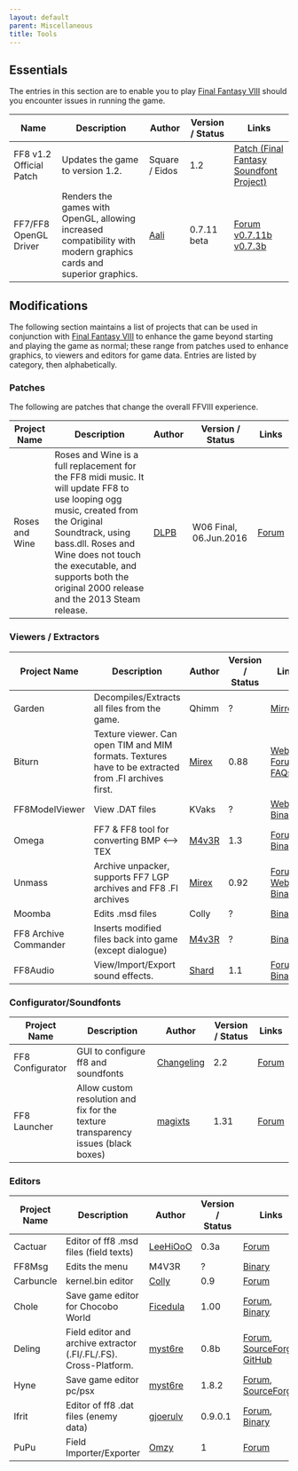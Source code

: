 ```yaml
---
layout: default
parent: Miscellaneous
title: Tools
---
```


## Essentials

The entries in this section are to enable you to play [Final Fantasy VIII](../FF8.md) should you encounter issues in running the game.

| Name                    | Description                                                                                                       | Author                                                          | Version / Status | Links                                                                                                                                                                                         |
|-------------------------|-------------------------------------------------------------------------------------------------------------------|-----------------------------------------------------------------|------------------|-----------------------------------------------------------------------------------------------------------------------------------------------------------------------------------------------|
| FF8 v1.2 Official Patch | Updates the game to version 1.2.                                                                                  | Square / Eidos                                                  | 1.2              | [Patch (Final Fantasy Soundfont Project)](http://ffsf.aaron-kelley.net/patch.html)                                                                                                            |
| FF7/FF8 OpenGL Driver   | Renders the games with OpenGL, allowing increased compatibility with modern graphics cards and superior graphics. | [Aali](http://forums.qhimm.com/index.php?action=profile;u=2862) | 0.7.11 beta      | [Forum](http://forums.qhimm.com/index.php?topic=8306.0) [v0.7.11b](http://backup.ninjaloot.se/share/ff7_opengl-0.7.11b.zip) [v0.7.3b](http://backup.ninjaloot.se/share/ff7_opengl-0.7.3b.zip) |

## Modifications

The following section maintains a list of projects that can be used in conjunction with [Final Fantasy VIII](../FF8.md) to enhance the game beyond starting and playing the game as normal; these range from patches used to enhance graphics, to viewers and editors for game data. Entries are listed by category, then alphabetically.

### Patches

The following are patches that change the overall FFVIII experience.

| Project Name   | Description                                                                                                                                                                                                                                                                           | Author                                                          | Version / Status       | Links                                                    |
|----------------|---------------------------------------------------------------------------------------------------------------------------------------------------------------------------------------------------------------------------------------------------------------------------------------|-----------------------------------------------------------------|------------------------|----------------------------------------------------------|
| Roses and Wine | Roses and Wine is a full replacement for the FF8 midi music. It will update FF8 to use looping ogg music, created from the Original Soundtrack, using bass.dll. Roses and Wine does not touch the executable, and supports both the original 2000 release and the 2013 Steam release. | [DLPB](http://forums.qhimm.com/index.php?action=profile;u=6439) | W06 Final, 06.Jun.2016 | [Forum](http://forums.qhimm.com/index.php?topic=13715.0) |

### Viewers / Extractors

| Project Name          | Description                                                                                          | Author                                                            | Version / Status | Links                                                                                                                                                                                          |
|-----------------------|------------------------------------------------------------------------------------------------------|-------------------------------------------------------------------|------------------|------------------------------------------------------------------------------------------------------------------------------------------------------------------------------------------------|
| Garden                | Decompiles/Extracts all files from the game.                                                         | Qhimm                                                             | ?                | [Mirror](http://www.breck-mckye.com/final-fantasy-modding/Ficedula-Mirror/gardenalpha.zip)                                                                                                     |
| Biturn                | Texture viewer. Can open TIM and MIM formats. Textures have to be extracted from .FI archives first. | [Mirex](http://forums.qhimm.com/index.php?action=profile;u=171)   | 0.88             | [Website](http://mirex.mypage.sk/index.php?selected=1#Biturn), [Forum](http://forums.qhimm.com/index.php?topic=2819), [FAQs](http://mirex.mypage.sk/RNR/rnr.php?action=show_notes&parentid=97) |
| FF8ModelViewer        | View .DAT files                                                                                      | KVaks                                                             | ?                | [Website](http://kvaks.narod.ru/FF8Info.html), [Binary](http://kvaks.narod.ru/FF8Viewer/update2.rar)                                                                                           |
| Omega                 | FF7 & FF8 tool for converting BMP &lt;--&gt; TEX                                                     | [M4v3R](http://forums.qhimm.com/index.php?action=profile;u=496)   | 1.3              | [Forum](http://forums.qhimm.com/index.php?topic=3373.msg47176), [Binary](http://www.balamb.pl/qh/omega.7z)                                                                                     |
| Unmass                | Archive unpacker, supports FF7 LGP archives and FF8 .FI archives                                     | [Mirex](http://forums.qhimm.com/index.php?action=profile;u=171)   | 0.92             | [Forum](http://forums.qhimm.com/index.php?topic=6892.0), [Website](http://mirex.mypage.sk/index.php?selected=1#Unmass), [Binary](http://mirex.mypage.sk/FILES/unm_w092.rar)                    |
| Moomba                | Edits .msd files                                                                                     | Colly                                                             | ?                | [Binary](http://www.balamb.pl/qh/moomba.7z)                                                                                                                                                    |
| FF8 Archive Commander | Inserts modified files back into game (except dialogue)                                              | [M4v3R](http://forums.qhimm.com/index.php?action=profile;u=496)   | ?                | [Binary](http://www.balamb.pl/qh/ff8ac.7z)                                                                                                                                                     |
| FF8Audio              | View/Import/Export sound effects.                                                                    | [Shard](http://forums.qhimm.com/index.php?action=profile;u=22631) | 1.1              | [Forum](http://forums.qhimm.com/index.php?topic=14944.0) [Binary](http://www.mediafire.com/download/1gewfy3n80zs6h8/FF8Audio.7z)                                                               |

### Configurator/Soundfonts

| Project Name     | Description                                                                       | Author                                                                | Version / Status | Links                                                   |
|------------------|-----------------------------------------------------------------------------------|-----------------------------------------------------------------------|------------------|---------------------------------------------------------|
| FF8 Configurator | GUI to configure ff8 and soundfonts                                               | [Changeling](http://forums.qhimm.com/index.php?action=profile;u=1568) | 2.2              | [Forum](http://forums.qhimm.com/index.php?topic=5731.0) |
| FF8 Launcher     | Allow custom resolution and fix for the texture transparency issues (black boxes) | [magixts](http://forums.qhimm.com/index.php?action=profile;u=4090)    | 1.31             | [Forum](http://forums.qhimm.com/index.php?topic=7248.0) |

### Editors

| Project Name | Description                                                       | Author                                                              | Version / Status | Links                                                                                                                                                        |
|--------------|-------------------------------------------------------------------|---------------------------------------------------------------------|------------------|--------------------------------------------------------------------------------------------------------------------------------------------------------------|
| Cactuar      | Editor of ff8 .msd files (field texts)                            | [LeeHiOoO](http://forums.qhimm.com/index.php?action=profile;u=4850) | 0.3a             | [Forum](http://forums.qhimm.com/index.php?topic=8924.0)                                                                                                      |
| FF8Msg       | Edits the menu                                                    | M4V3R                                                               | ?                | [Binary](http://www.balamb.pl/qh/ff8msg.7z)                                                                                                                  |
| Carbuncle    | kernel.bin editor                                                 | [Colly](http://forums.qhimm.com/index.php?action=profile;u=1102)    | 0.9              | [Forum](http://forums.qhimm.com/index.php?topic=13599)                                                                                                       |
| Chole        | Save game editor for Chocobo World                                | [Ficedula](http://forums.qhimm.com/index.php?action=profile;u=68)   | 1.00             | [Forum](http://forums.qhimm.com/index.php?topic=14322), [Binary](http://www.breck-mckye.com/final-fantasy-modding/Ficedula-Mirror/chole100.zip)              |
| Deling       | Field editor and archive extractor (.FI/.FL/.FS). Cross-Platform. | [myst6re](http://forums.qhimm.com/index.php?action=profile;u=4778)  | 0.8b             | [Forum](http://forums.qhimm.com/index.php?topic=13050.0), [SourceForge](http://sourceforge.net/projects/deling/), [GitHub](http://github.com/myst6re/deling) |
| Hyne         | Save game editor pc/psx                                           | [myst6re](http://forums.qhimm.com/index.php?action=profile;u=4778)  | 1.8.2            | [Forum](http://forums.qhimm.com/index.php?topic=9713.0), [SourceForge](http://sourceforge.net/projects/hyne/)                                                |
| Ifrit        | Editor of ff8 .dat files (enemy data)                             | [gjoerulv](http://forums.qhimm.com/index.php?action=profile;u=3668) | 0.9.0.1          | [Forum](http://forums.qhimm.com/index.php?topic=8741.0), [Binary](http://www.mediafire.com/download.php?cgdccuuudrdgnr2)                                     |
| PuPu         | Field Importer/Exporter                                           | [Omzy](http://forums.qhimm.com/index.php?action=profile;u=8950)     | 1                | [Forum](http://forums.qhimm.com/index.php?topic=13444.0)                                                                                                     |
